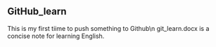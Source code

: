## GitHub_learn
This is my first tiime to push something to Github\n
git_learn.docx is a concise note for learning English.
